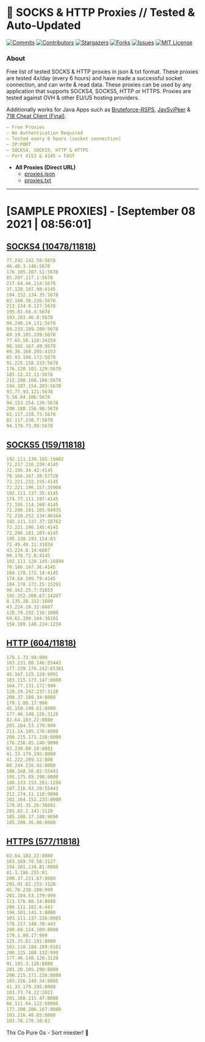 <!-- MARKDOWN LINKS & IMAGES -->
<!-- https://www.markdownguide.org/basic-syntax/#reference-style-links -->
[contributors-shield]: https://img.shields.io/github/contributors/KaiBurton/free-proxies-autoupdated?style=for-the-badge
[contributors-url]: https://github.com/KaiBurton/free-proxies-autoupdated/graphs/contributors
[forks-shield]: https://img.shields.io/github/forks/KaiBurton/free-proxies-autoupdated?style=for-the-badge
[forks-url]: https://github.com/KaiBurton/free-proxies-autoupdated/network/members
[stars-shield]: https://img.shields.io/github/stars/KaiBurton/free-proxies-autoupdated?style=for-the-badge
[stars-url]: https://github.com/KaiBurton/free-proxies-autoupdated/stargazers
[issues-shield]: https://img.shields.io/github/issues/KaiBurton/free-proxies-autoupdated?style=for-the-badge
[issues-url]: https://github.com/KaiBurton/free-proxies-autoupdated/issues
[license-shield]: https://img.shields.io/github/license/KaiBurton/free-proxies-autoupdated?style=for-the-badge
[license-url]: https://github.com/KaiBurton/free-proxies-autoupdated/blob/main/LICENSE
[commit-shield]: https://img.shields.io/github/last-commit/KaiBurton/free-proxies-autoupdated?style=for-the-badge
[commit-url]: https://github.com/KaiBurton/free-proxies-autoupdated/commits/main

# 🎁 SOCKS & HTTP Proxies // Tested & Auto-Updated

[![Commits][commit-shield]][commit-url]
[![Contributors][contributors-shield]][contributors-url]
[![Stargazers][stars-shield]][stars-url]
[![Forks][forks-shield]][forks-url]
[![Issues][issues-shield]][issues-url]
[![MIT License][license-shield]][license-url]

### About
Free list of tested SOCKS & HTTP proxies in json & txt format. These proxies are tested 4x/day (every 6 hours) and have made a successful socket connection, and can write & read data. These proxies can be used by any application that supports SOCKS4, SOCKS5, HTTP or HTTPS. Proxies are tested against OVH & other EU/US hosting providers.

Additionally works for Java Apps such as [Bruteforce-RSPS](https://github.com/KaiBurton/Bruteforce-RSPS), [JaySyiPker](https://github.com/JayArrowz/JaySyiPker) & [718 Cheat Client (Final)](https://github.com/KaiBurton/718-Cheat-Client-Final). 

```yaml
— Free Proxies
— No Authentication Required
— Tested every 6 hours (socket connection)
— IP:PORT
— SOCKS4, SOCKS5, HTTP & HTTPS
— Port 4153 & 4145 = FAST
```

- **All Proxies (Direct URL)**
  - [proxies.json](https://raw.githubusercontent.com/KaiBurton/free-proxies-autoupdated/main/proxies.json)
  - [proxies.txt](https://raw.githubusercontent.com/KaiBurton/free-proxies-autoupdated/main/proxies.txt)

---

# [SAMPLE PROXIES] - [September 08 2021 | 08:56:01]

## [SOCKS4 (10478/11818)](https://raw.githubusercontent.com/KaiBurton/free-proxies-autoupdated/main/proxies-socks4.txt)
```yaml
77.242.142.58:5678
46.40.3.146:5678
176.105.207.51:5678
85.207.117.1:5678
217.64.46.114:5678
37.128.107.98:4145
194.152.134.35:5678
82.160.38.236:5678
213.134.0.127:5678
195.81.66.4:5678
193.203.46.8:5678
94.240.24.131:5678
89.233.189.200:5678
89.19.105.239:5678
77.65.50.118:34159
90.102.167.49:5678
89.36.160.205:4153
85.93.190.172:5678
91.225.158.233:5678
176.120.101.129:5678
185.12.22.11:5678
212.200.160.106:5678
194.187.154.203:5678
93.77.93.121:5678
5.58.64.106:5678
94.153.254.126:5678
200.188.156.98:5678
82.117.228.73:5678
82.117.230.7:5678
94.178.73.99:5678
```

## [SOCKS5 (159/11818)](https://raw.githubusercontent.com/KaiBurton/free-proxies-autoupdated/main/proxies-socks5.txt)
```yaml
192.111.139.165:19402
72.217.216.239:4145
72.195.34.42:4145
70.166.167.38:57728
72.221.232.155:4145
72.221.196.157:35904
192.111.137.35:4145
174.77.111.197:4145
72.195.114.169:4145
72.206.181.105:64935
72.210.252.134:46164
192.111.137.37:18762
72.221.196.145:4145
72.206.181.103:4145
195.138.193.154:83
72.49.49.11:31034
43.224.8.14:6667
98.178.72.8:4145
192.111.129.145:16894
70.166.167.36:4145
184.178.172.14:4145
174.64.199.79:4145
184.178.172.25:15291
98.162.25.7:31653
192.252.208.67:14287
8.135.28.152:1080
43.224.10.32:6667
120.79.192.116:1080
69.61.200.104:36181
150.109.148.234:1234
```

## [HTTP (604/11818)](https://raw.githubusercontent.com/KaiBurton/free-proxies-autoupdated/main/proxies-http.txt)
```yaml
179.1.73.99:999
103.231.80.146:55443
177.139.176.242:65301
45.167.125.129:9991
103.115.173.147:8080
164.77.131.172:999
120.29.242.237:3128
200.37.108.34:8080
179.1.80.17:999
45.150.190.61:8080
177.46.148.126:3128
82.64.183.22:8080
201.184.53.179:999
213.14.105.176:8080
200.215.171.238:8080
176.236.85.246:9090
83.238.80.10:8081
41.33.179.195:8080
41.222.209.12:808
80.244.226.92:8080
188.168.56.82:55443
195.175.89.198:8080
188.133.153.201:1256
187.216.93.20:55443
212.174.11.110:9090
202.164.152.233:8080
170.81.35.26:36681
201.82.2.141:3128
185.200.37.188:9090
185.200.36.86:8080
```

## [HTTPS (577/11818)](https://raw.githubusercontent.com/KaiBurton/free-proxies-autoupdated/main/proxies-https.txt)
```yaml
82.64.183.22:8080
103.169.70.50:3127
194.181.134.81:8080
81.3.186.255:81
200.37.231.67:8080
201.91.82.155:3128
45.70.238.180:999
201.184.53.179:999
113.176.88.14:8080
200.111.182.6:443
194.181.141.1:8080
103.111.137.226:8085
178.217.140.70:443
200.60.124.109:8080
179.1.80.17:999
125.25.82.191:8080
103.110.184.109:8181
200.125.168.132:999
177.46.148.126:3128
91.185.3.126:8080
201.20.105.198:8080
200.215.171.238:8080
103.156.249.34:8085
41.33.179.195:8080
103.73.74.22:2021
201.168.211.47:8080
86.111.64.122:60080
177.200.206.167:8080
103.216.48.85:8080
103.78.170.10:83
```



Thx Co Pure Gs - Sort miester! 💟